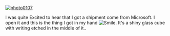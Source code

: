 <p><a href="http://gwb.blob.core.windows.net/anirugu/Windows-Live-Writer/Visual-Studio-Thanks-you_129B6/photo0107_4.jpg"><img src="/2013_03_11_visual_studio_2012_thank_Image1.jpg" alt="photo0107" title="photo0107" /></a></p>

<p>I was quite Excited to hear that I got a shipment come from Microsoft. I open it and this is the thing I got in my hand <img src="/2013_03_11_visual_studio_2012_thank_Image2.png" alt="Smile" />. It's a shiny glass cube with writing etched in the middle of it..</p>
